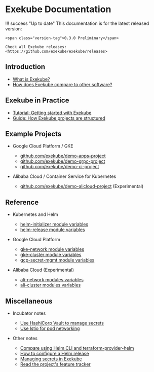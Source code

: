 # Exekube Documentation

!!! success "Up to date"
    This documentation is for the latest released version:

    <span class="version-tag">0.3.0 Preliminary</span>

    Check all Exekube releases: <https://github.com/exekube/exekube/releases>

## Introduction

- [What is Exekube?](/introduction/what-is-exekube)
- [How does Exekube compare to other software?](/introduction/exekube-vs-other)

## Exekube in Practice

- [Tutorial: Getting started with Exekube](/in-practice/getting-started)
- [Guide: How Exekube projects are structured](/in-practice/directory-structure-guide)

## Example Projects

- Google Cloud Platform / GKE
    - [github.com/exekube/demo-apps-project](/)
    - [github.com/exekube/demo-grpc-project](/)
    - [github.com/exekube/demo-ci-project](/)

- Alibaba Cloud / Container Service for Kubernetes
    - [github.com/exekube/demo-alicloud-project](/) (Experimental)

## Reference

- Kubernetes and Helm
    - [helm-initializer module variables](/)
    - [helm-release module variables](/)

- Google Cloud Platform
    - [gke-network module variables](/)
    - [gke-cluster module variables](/)
    - [gcp-secret-mgmt module variables](/)

- Alibaba Cloud (Experimental)
    - [ali-network modules variables](/)
    - [ali-cluster modules variables](/)

## Miscellaneous

- Incubator notes
    - [Use HashiCorp Vault to manage secrets](/misc/vault-integration)
    - [Use Istio for pod networking](/misc/istio)

- Other notes
    - [Compare using Helm CLI and terraform-provider-helm](/misc/helm-cli-vs-terraform-provider-helm)
    - [How to configure a Helm release](/misc/configure-helm-release)
    - [Managing secrets in Exekube](/misc/secrets)
    - [Read the project's feature tracker](/misc/feature-tracker)
